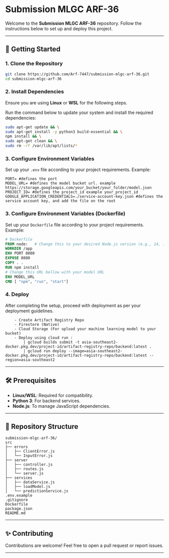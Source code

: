 # Submission MLGC ARF-36

Welcome to the **Submission MLGC ARF-36** repository. Follow the instructions below to set up and deploy this project.

---

## 🚀 Getting Started

### 1. Clone the Repository
```bash
git clone https://github.com/Arf-7447/submission-mlgc-arf-36.git
cd submission-mlgc-arf-36
```

### 2. Install Dependencies
Ensure you are using **Linux** or **WSL** for the following steps.

Run the command below to update your system and install the required dependencies:
```bash
sudo apt-get update && \
sudo apt-get install -y python3 build-essential && \
npm install && \
sudo apt-get clean && \
sudo rm -rf /var/lib/apt/lists/*
```

### 3. Configure Environment Variables
Set up your `.env` file according to your project requirements. Example:
```env
PORT= #defines the port
MODEL_URL= #defines the model bucket url. example https://storage.googleapis.com/your_bucket/your_folder/model.json
PROJECT_ID= #defines the project_id example your_project_id
GOOGLE_APPLICATION_CREDENTIALS=./service-account-key.json #defines the service account key, and add the file on the root
```
### 3. Configure Environment Variables (Dockerfile)
Set up your `Dockerfile` file according to your project requirements. Example:
```Dockerfile
# Dockerfile
FROM node:   # Change this to your desired Node.js version (e.g., 14, 16, 18, latest)
WORKDIR /app
ENV PORT 8080
EXPOSE 8080
COPY . .
RUN npm install
# Change this URL bellow with your model URL
ENV MODEL_URL        
CMD [ "npm", "run", "start"]
```

### 4. Deploy
After completing the setup, proceed with deployment as per your deployment guidelines.
```Set up your :
    - Create Artifact Registry Repo
    - Firestore (Native)
    - Cloud Storage (For upload your machine learning model to your bucket)
    - Deploy using cloud run :
        | gcloud builds submit -t asia-southeast2-docker.pkg.dev/project-id/artifact-registry-repo/backend:latest .
        | gcloud run deploy --image=asia-southeast2-docker.pkg.dev/project-id/artifact-registry-repo/backend:latest --region=asia-southeast2
```
---

## 🛠 Prerequisites
- **Linux/WSL**: Required for compatibility.
- **Python 3**: For backend services.
- **Node.js**: To manage JavaScript dependencies.

---

## 📂 Repository Structure
```
submission-mlgc-arf-36/
src
├── errors
│   ├── ClientError.js
│   └── InputError.js
├── server
│   ├── controller.js
│   ├── routes.js
│   └── server.js
├── services
│   ├── dataService.js
│   ├── loadModel.js
│   └── predictionService.js
.env.example
.gitignore
Dockerfile
package.json
README.md
```

---

## ✨ Contributing
Contributions are welcome! Feel free to open a pull request or report issues.

---
